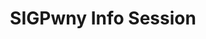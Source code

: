 ---
credit:
- Thomas Quig
featured: false
recording: ''
slides: sigpwny_info_session.pdf
tags:
- Introductions
- SIGPwny as a group
- CTFs
- Opportunities
time_close: ''
time_start: 2021-08-26T23:00:00.000000Z
title: SIGPwny Info Session
week_number: 0
---